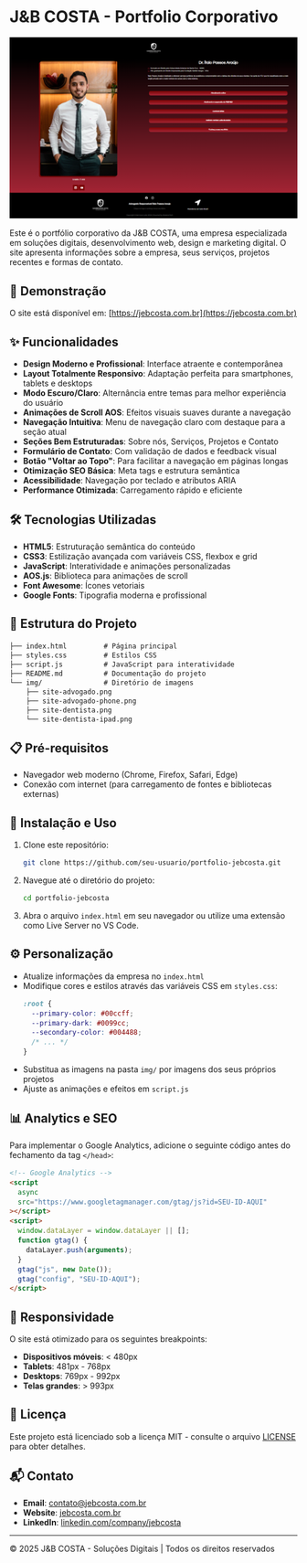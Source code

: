 # J&B COSTA - Portfolio Corporativo

![J&B COSTA Logo](img/site-advogado.png)

Este é o portfólio corporativo da J&B COSTA, uma empresa especializada em soluções digitais, desenvolvimento web, design e marketing digital. O site apresenta informações sobre a empresa, seus serviços, projetos recentes e formas de contato.

## 🚀 Demonstração

O site está disponível em: [https://jebcosta.com.br](https://jebcosta.com.br)

## ✨ Funcionalidades

- **Design Moderno e Profissional**: Interface atraente e contemporânea
- **Layout Totalmente Responsivo**: Adaptação perfeita para smartphones, tablets e desktops
- **Modo Escuro/Claro**: Alternância entre temas para melhor experiência do usuário
- **Animações de Scroll AOS**: Efeitos visuais suaves durante a navegação
- **Navegação Intuitiva**: Menu de navegação claro com destaque para a seção atual
- **Seções Bem Estruturadas**: Sobre nós, Serviços, Projetos e Contato
- **Formulário de Contato**: Com validação de dados e feedback visual
- **Botão "Voltar ao Topo"**: Para facilitar a navegação em páginas longas
- **Otimização SEO Básica**: Meta tags e estrutura semântica
- **Acessibilidade**: Navegação por teclado e atributos ARIA
- **Performance Otimizada**: Carregamento rápido e eficiente

## 🛠️ Tecnologias Utilizadas

- **HTML5**: Estruturação semântica do conteúdo
- **CSS3**: Estilização avançada com variáveis CSS, flexbox e grid
- **JavaScript**: Interatividade e animações personalizadas
- **AOS.js**: Biblioteca para animações de scroll
- **Font Awesome**: Ícones vetoriais
- **Google Fonts**: Tipografia moderna e profissional

## 📂 Estrutura do Projeto

```
├── index.html         # Página principal
├── styles.css         # Estilos CSS
├── script.js          # JavaScript para interatividade
├── README.md          # Documentação do projeto
└── img/               # Diretório de imagens
    ├── site-advogado.png
    ├── site-advogado-phone.png
    ├── site-dentista.png
    └── site-dentista-ipad.png
```

## 📋 Pré-requisitos

- Navegador web moderno (Chrome, Firefox, Safari, Edge)
- Conexão com internet (para carregamento de fontes e bibliotecas externas)

## 🔧 Instalação e Uso

1. Clone este repositório:

   ```bash
   git clone https://github.com/seu-usuario/portfolio-jebcosta.git
   ```

2. Navegue até o diretório do projeto:

   ```bash
   cd portfolio-jebcosta
   ```

3. Abra o arquivo `index.html` em seu navegador ou utilize uma extensão como Live Server no VS Code.

## ⚙️ Personalização

- Atualize informações da empresa no `index.html`
- Modifique cores e estilos através das variáveis CSS em `styles.css`:
  ```css
  :root {
    --primary-color: #00ccff;
    --primary-dark: #0099cc;
    --secondary-color: #004488;
    /* ... */
  }
  ```
- Substitua as imagens na pasta `img/` por imagens dos seus próprios projetos
- Ajuste as animações e efeitos em `script.js`

## 📊 Analytics e SEO

Para implementar o Google Analytics, adicione o seguinte código antes do fechamento da tag `</head>`:

```html
<!-- Google Analytics -->
<script
  async
  src="https://www.googletagmanager.com/gtag/js?id=SEU-ID-AQUI"
></script>
<script>
  window.dataLayer = window.dataLayer || [];
  function gtag() {
    dataLayer.push(arguments);
  }
  gtag("js", new Date());
  gtag("config", "SEU-ID-AQUI");
</script>
```

## 📱 Responsividade

O site está otimizado para os seguintes breakpoints:

- **Dispositivos móveis**: < 480px
- **Tablets**: 481px - 768px
- **Desktops**: 769px - 992px
- **Telas grandes**: > 993px

## 📄 Licença

Este projeto está licenciado sob a licença MIT - consulte o arquivo [LICENSE](LICENSE) para obter detalhes.

## 📬 Contato

- **Email**: contato@jebcosta.com.br
- **Website**: [jebcosta.com.br](https://jebcosta.com.br)
- **LinkedIn**: [linkedin.com/company/jebcosta](https://linkedin.com/company/jebcosta)

---

© 2025 J&B COSTA - Soluções Digitais | Todos os direitos reservados
